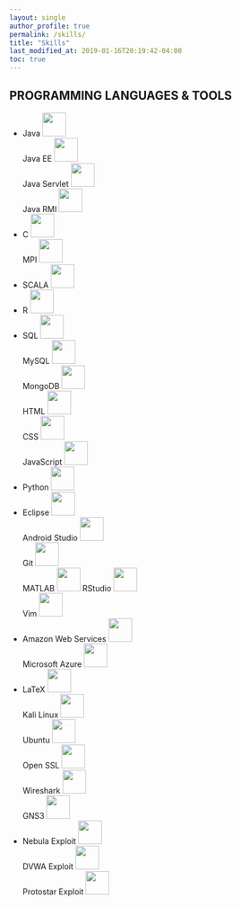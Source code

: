```yaml
---
layout: single
author_profile: true
permalink: /skills/
title: "Skills"
last_modified_at: 2019-01-16T20:19:42-04:00
toc: true
---
```




<style>
span.a {
  font-style: normal;
}

span.b {
  font-style: italic;
}

span.c {
  font-style: normal;
}
span.r {
  color: red;
}
</style>

## PROGRAMMING LANGUAGES & TOOLS

<ul>
	<li>
		<span class="c">Java</span>
    		<img src="https://upload.wikimedia.org/wikipedia/it/2/2e/Java_Logo.svg" width="42" height="42">
    		<br>
		<span class="c">Java EE</span>
    		<img src="https://agoncal.files.wordpress.com/2014/05/java_ee_logo_vert_v2.png" width="42" height="42">
    		<br>
		<span class="c">Java Servlet</span>
    		<img src="http://10minbasics.com/wp-content/uploads/2016/03/servlets-logo.png" width="42" height="42">
    		<br>
		<span class="c">Java RMI</span>
    		<img src="https://encrypted-tbn0.gstatic.com/images?q=tbn:ANd9GcTiqkYXTt4visMRrrOatwjxXcLm7_h2QXKa8y93KdDhiwV3xbt-" width="42" height="42">
    		<br>
	</li>
	<li>
		<span class="c">C</span>
    		<img src="https://png.icons8.com/color/1600/c-programming" width="42" height="42">
    		<br>
		<span class="c">MPI</span>
    		<img src="https://6lli539m39y3hpkelqsm3c2fg-wpengine.netdna-ssl.com/wp-content/uploads/2017/05/MPIlogo2.gif" width="42" height="42">
    		<br>
	</li>
	<li>
		<span class="c">SCALA</span>
    		<img src="https://upload.wikimedia.org/wikipedia/en/8/85/Scala_logo.png" width="42" height="42">
    		<br>
	</li>
	<li>
		<span class="c">R</span>
    		<img src="https://upload.wikimedia.org/wikipedia/commons/thumb/1/1b/R_logo.svg/1280px-R_logo.svg.png" width="42" height="42">
    		<br>
	</li>
	<li>
		<span class="c">SQL</span>
    		<img src="https://banner2.kisspng.com/20180526/oqt/kisspng-microsoft-sql-server-mysql-database-logo-5b098c6ebad6d7.7316225815273524307653.jpg" width="42" height="42">
    		<br>
		<span class="c">MySQL</span>
    		<img src="https://seeklogo.net/wp-content/uploads/2017/05/mysql-logo.png" width="42" height="42">
    		<br>
		<span class="c">MongoDB</span>
    		<img src="https://webassets.mongodb.com/_com_assets/cms/mongodb-logo-rgb-j6w271g1xn.jpg" width="42" height="42">
    		<br>
		<span class="c">HTML</span>
    		<img src="https://logos-download.com/wp-content/uploads/2017/07/HTML5_badge.png" width="42" height="42">
    		<br>
		<span class="c">CSS</span>
    		<img src="http://www.associazioneincanto.it/wp-content/uploads/2016/03/css-logo.png" width="42" height="42">
    		<br>
		<span class="c">JavaScript</span>
    		<img src="https://seeklogo.com/images/J/javascript-logo-8892AEFCAC-seeklogo.com.png" width="42" height="42">
    		<br>
	</li>
	<li>
		<span class="c">Python</span>
    		<img src="https://www.python.org/static/community_logos/python-logo-generic.svg" width="42" height="42">
    		<br>
	</li>
	<li>
		<span class="c">Eclipse</span>
    		<img src="https://www.eclipse.org/artwork/images/v2/logo-800x188.png" width="42" height="42">
    		<br>
		<span class="c">Android Studio</span>
    		<img src="https://upload.wikimedia.org/wikipedia/commons/3/34/Android_Studio_icon.svg" width="42" height="42">
    		<br>
		<span class="c">Git</span>
    		<img src="https://git-scm.com/images/logos/downloads/Git-Icon-1788C.png" width="42" height="42">
    		<br>
		<span class="c">MATLAB</span>
    		<img src="https://upload.wikimedia.org/wikipedia/commons/thumb/2/21/Matlab_Logo.png/667px-Matlab_Logo.png" width="42" height="42">
		<span class="c">RStudio</span>
    		<img src="https://upload.wikimedia.org/wikipedia/commons/thumb/d/d0/RStudio_logo_flat.svg/1920px-RStudio_logo_flat.svg.png" width="42" height="42">
    		<br>
		<span class="c">Vim</span>
    		<img src="https://upload.wikimedia.org/wikipedia/commons/9/9f/Vimlogo.svg" width="42" height="42">
    		<br>
	</li>
	<li>
		<span class="c">Amazon Web Services</span>
    		<img src="https://upload.wikimedia.org/wikipedia/commons/9/93/Amazon_Web_Services_Logo.svg" width="42" height="42">
    		<br>
		<span class="c">Microsoft Azure</span>
    		<img src="https://upload.wikimedia.org/wikipedia/commons/thumb/a/a8/Microsoft_Azure_Logo.svg/1920px-Microsoft_Azure_Logo.svg.png" width="42" height="42">
    		<br>
	</li>
	<li>
		<span class="c">LaTeX</span>
    		<img src="https://i.stack.imgur.com/zHFFO.png" width="42" height="42">
    		<br>
		<span class="c">Kali Linux</span>
    		<img src="https://ih1.redbubble.net/image.330661891.3438/flat,550x550,075,f.jpg" width="42" height="42">
    		<br>
		<span class="c">Ubuntu</span>
    		<img src="https://upload.wikimedia.org/wikipedia/commons/9/94/Ubuntu_logoib.svg" width="42" height="42">
    		<br>
		<span class="c">Open SSL</span>
    		<img src="https://developer.akamai.com/sites/default/files/styles/blog_featured_image/public/2018-08/open%20ssl_0.png?itok=TSQaWD03" width="42" height="42">
    		<br>
		<span class="c">Wireshark</span>
    		<img src="http://static.movingpackets.net/2014/10/wireshark-logo.png" width="42" height="42">
    		<br>
		<span class="c">GNS3</span>
    		<img src="https://www.gns3.com/assets/images/logo-colour.png" width="42" height="42">
    		<br>
	</li>
	<li>
		<span class="c">Nebula Exploit</span>
    		<img src="https://www.iprog.it/blog/wp-content/uploads/2019/04/CTF-lolz-.jpg" width="42" height="42">
		<br>
		<span class="c">DVWA Exploit</span>
    		<img src="https://www.cyberpunk.rs/wp-content/uploads/2019/03/dvwa_bg.jpg" width="42" height="42">
		<br>
		<span class="c">Protostar Exploit</span>
    		<img src="https://old.liveoverflow.com/media/img/blog/stack0.png" width="42" height="42">
		<br>
	</li>
</ul>
